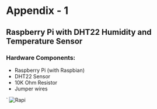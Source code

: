 # Appendix - 1
## Raspberry Pi with DHT22 Humidity and Temperature Sensor

### Hardware Components:
* Raspberry Pi (with Raspbian)
* DHT22 Sensor
* 10K Ohm Resistor
* Jumper wires

`
![Rapi](https://raw.githubusercontent.com/pradeesi/HybridCloudApp/master/HybridCloudApp/Documentation/images/Rapi_sensor_connection.png)